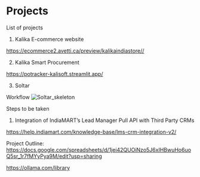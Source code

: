 # Projects 

List of projects 
1) Kalika E-commerce website
   
https://ecommerce2.avetti.ca/preview/kalikaindiastore//

2) Kalika Smart Procurement

https://potracker-kalisoft.streamlit.app/

3) Soltar

Workflow 
![Soltar_skeleton](https://github.com/user-attachments/assets/a41d1cea-b62b-4e36-8f26-525ad40a537e)

Steps to be taken 
1. Integration of IndiaMART’s Lead Manager Pull API with Third Party CRMs

https://help.indiamart.com/knowledge-base/lms-crm-integration-v2/

Project Outline: https://docs.google.com/spreadsheets/d/1jei42QUOiNzo5J6xIHBwuHo6uoQ5sr_1r7fMYyPya9M/edit?usp=sharing

https://ollama.com/library
